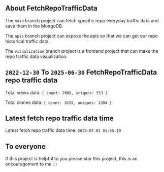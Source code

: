 ## About FetchRepoTrafficData

The `main` branch project can fetch specific repo everyday traffic data and save them in the MongoDB.

The `apis` branch project can expose the apis so that we can get our repo historical traffic data.

The `visualization` branch project is a frontend project that can make the repo traffic data visualization.

## `2022-12-30` To `2025-06-30` FetchRepoTrafficData repo traffic data

Total views data: `{ count: 2008, uniques: 513 }`

Total clones data: `{ count: 1633, uniques: 1304 }`

## Latest fetch repo traffic data time

Latest fetch repo traffic data time: `2025-07-01 01:55:19`

## To everyone

If this project is helpful to you please star this project, this is an encouragement to me `:)`



